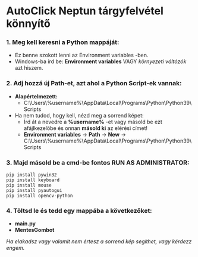 # AutoClick Neptun tárgyfelvétel könnyítő


### 1. Meg kell keresni a Python mappáját:
* Ez benne szokott lenni az Environment variables -ben.
* Windows-ba írd be: **Environment variables** VAGY *környezeti váltózók* azt hiszem.

### 2. Adj hozzá új **Path**-et, azt ahol a Python Script-ek vannak:
* **Alapértelmezett:**
	* C:\Users\\%username%\AppData\Local\Programs\Python\Python39\Scripts 
* Ha nem tudod, hogy kell, nézd meg a sorrend képet:
	* Írd át a nevedre a **%username%** -et vagy másold be ezt afájlkezelőbe és onnan **másold ki** az elérési címet!
	* **Environment variables** -> **Path** -> **New** -> C:\Users\\%username%\AppData\Local\Programs\Python\Python39\Scripts

### 3. Majd másold be a cmd-be fontos **RUN AS ADMINISTRATOR**:
	pip install pywin32
	pip install keyboard
	pip install mouse
	pip install pyautogui
	pip install opencv-python

 ### 4. Töltsd le és tedd egy mappába a következőket:
 * **main.py**
 * **MentesGombot**

*Ha elakadsz vagy valamit nem értesz a sorrend kép segíthet, vagy kérdezz engem.*
 
